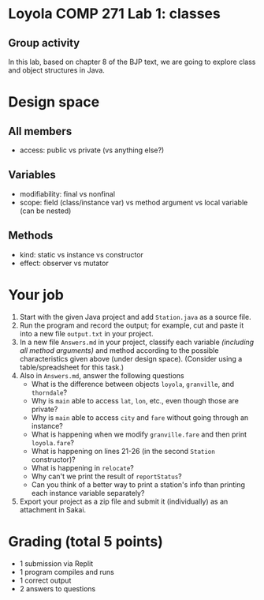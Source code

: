 # Loyola COMP 271 Lab 1: classes

## Group activity

In this lab, based on chapter 8 of the BJP text, we are going to explore class and object structures in Java.

# Design space

## All members

- access: public vs private (vs anything else?)

## Variables

- modifiability: final vs nonfinal
- scope: field (class/instance var) vs method argument vs local variable (can be nested)

## Methods

- kind: static vs instance vs constructor
- effect: observer vs mutator

# Your job

1. Start with the given Java project and add `Station.java` as a source file.
1. Run the program and record the output; for example, cut and paste it into a new file `output.txt` in your project.
1. In a new file `Answers.md` in your project, classify each variable *(including all method arguments)* and method according to the possible characteristics given above (under design space). (Consider using a table/spreadsheet for this task.)
1. Also in `Answers.md`, answer the following questions 
    - What is the difference between objects `loyola`, `granville`, and `thorndale`?
    - Why is `main` able to access `lat`, `lon`, etc., even though those are private?
    - Why is `main` able to access `city` and `fare` without going through an instance?
    - What is happening when we modify `granville.fare` and then print `loyola.fare`?
    - What is happening on lines 21-26 (in the second `Station` constructor)?
    - What is happening in `relocate`?
    - Why can't we print the result of `reportStatus`?
    - Can you think of a better way to print a station's info than printing each instance variable separately?
1. Export your project as a zip file and submit it (individually) as an attachment in Sakai.

# Grading (total 5 points)

- 1 submission via Replit
- 1 program compiles and runs
- 1 correct output
- 2 answers to questions
